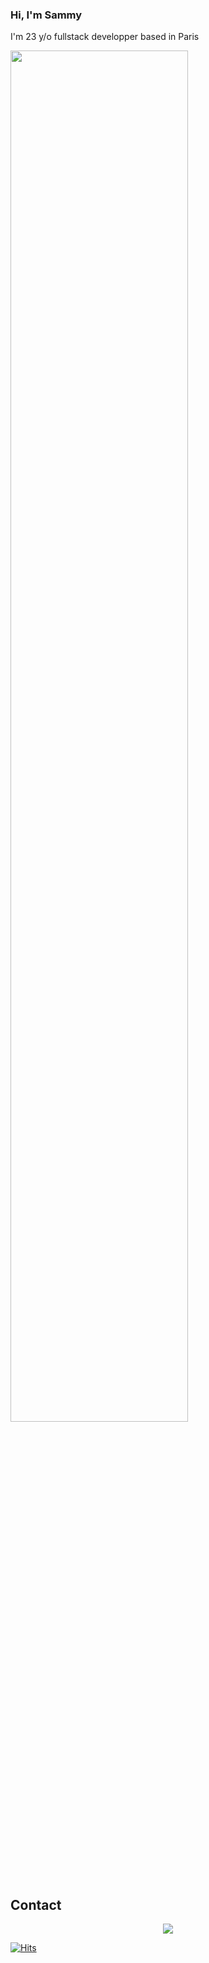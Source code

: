 ### Hi, I'm Sammy

I'm 23 y/o fullstack developper based in Paris

<img width="75%" src="https://spotify-readme-badge.vercel.app/api/now-playing" />

## Contact
<p align="center">
  <img src="https://github-readme-stats.vercel.app/api?username=sammyngy&show_icons=true&theme=radical"/>
</p>

[![Hits](https://hits.seeyoufarm.com/api/count/incr/badge.svg?url=https%3A%2F%2Fgithub.com%2Fsammyngy%2Fhit-counter&count_bg=%234C4E4B&title_bg=%23737373&icon=&icon_color=%23FFFFFF&title=views&edge_flat=false)](https://hits.seeyoufarm.com)
